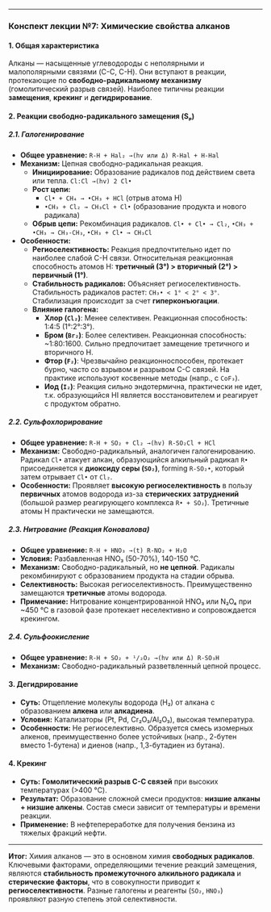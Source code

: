 
---

### **Конспект лекции №7: Химические свойства алканов**

#### **1. Общая характеристика**

Алканы — насыщенные углеводороды с неполярными и малополярными связями (C-C, C-H). Они вступают в реакции, протекающие по **свободно-радикальному механизму** (гомолитический разрыв связей). Наиболее типичны реакции **замещения**, **крекинг** и **дегидрирование**.

#### **2. Реакции свободно-радикального замещения (Sₚ)**

##### **2.1. Галогенирование**

*   **Общее уравнение:** `R-H + Hal₂ →(hv или Δ) R-Hal + H-Hal`
*   **Механизм:** Цепная свободно-радикальная реакция.
    *   **Инициирование:** Образование радикалов под действием света или тепла.
        `Cl:Cl →(hv) 2 Cl•`
    *   **Рост цепи:**
        *   `Cl• + CH₄ → •CH₃ + HCl` (отрыв атома H)
        *   `•CH₃ + Cl₂ → CH₃Cl + Cl•` (образование продукта и нового радикала)
    *   **Обрыв цепи:** Рекомбинация радикалов.
        `Cl• + Cl• → Cl₂`, `•CH₃ + •CH₃ → CH₃-CH₃`, `•CH₃ + Cl• → CH₃Cl`
*   **Особенности:**
    *   **Региоселективность:** Реакция предпочтительно идет по наиболее слабой C-H связи. Относительная реакционная способность атомов H: **третичный (3°) > вторичный (2°) > первичный (1°)**.
    *   **Стабильность радикалов:** Объясняет региоселективность. Стабильность радикалов растет: `CH₃• < 1° < 2° < 3°`. Стабилизация происходит за счет **гиперконъюгации**.
    *   **Влияние галогена:**
        *   **Хлор (`Cl₂`)**: Менее селективен. Реакционная способность: 1:4:5 (1°:2°:3°).
        *   **Бром (`Br₂`)**: Более селективен. Реакционная способность: ~1:80:1600. Сильно предпочитает замещение третичного и вторичного H.
        *   **Фтор (`F₂`)**: Чрезвычайно реакционноспособен, протекает бурно, часто со взрывом и разрывом C-C связей. На практике используют косвенные методы (напр., с `CoF₃`).
        *   **Иод (`I₂`)**: Реакция сильно эндотермична, практически не идет, т.к. образующийся HI является восстановителем и реагирует с продуктом обратно.

##### **2.2. Сульфохлорирование**

*   **Общее уравнение:** `R-H + SO₂ + Cl₂ →(hv) R-SO₂Cl + HCl`
*   **Механизм:** Свободно-радикальный, аналогичен галогенированию. Радикал `Cl•` атакует алкан, образующийся алкильный радикал `R•` присоединяется к **диоксиду серы (`SO₂`)**, forming `R-SO₂•`, который затем отрывает `Cl•` от `Cl₂`.
*   **Особенности:** Проявляет **высокую региоселективность** в пользу **первичных** атомов водорода из-за **стерических затруднений** (большой размер реагирующего комплекса `R• + SO₂`). Третичные атомы H практически не замещаются.

##### **2.3. Нитрование (Реакция Коновалова)**

*   **Общее уравнение:** `R-H + HNO₃ →(t) R-NO₂ + H₂O`
*   **Условия:** Разбавленная HNO₃ (50-70%), 140-150 °C.
*   **Механизм:** Свободно-радикальный, но **не цепной**. Радикалы рекомбинируют с образованием продукта на стадии обрыва.
*   **Селективность:** Высокая региоселективность. Преимущественно замещаются **третичные** атомы водорода.
*   **Примечание:** Нитрование концентрированной HNO₃ или N₂O₄ при ~450 °C в газовой фазе протекает неселективно и сопровождается крекингом.

##### **2.4. Сульфоокисление**

*   **Общее уравнение:** `R-H + SO₂ + ¹/₂O₂ →(hv или Δ) R-SO₃H`
*   **Механизм:** Свободно-радикальный разветвленный цепной процесс.

#### **3. Дегидрирование**

*   **Суть:** Отщепление молекулы водорода (H₂) от алкана с образованием **алкена** или **алкадиена**.
*   **Условия:** Катализаторы (Pt, Pd, Cr₂O₃/Al₂O₃), высокая температура.
*   **Особенности:** Не региоселективно. Образуется смесь изомерных алкенов, преимущественно более устойчивых (напр., 2-бутен вместо 1-бутена) и диенов (напр., 1,3-бутадиен из бутана).

#### **4. Крекинг**

*   **Суть:** **Гомолитический разрыв C-C связей** при высоких температурах (>400 °C).
*   **Результат:** Образование сложной смеси продуктов: **низшие алканы + низшие алкены**. Состав смеси зависит от температуры и времени реакции.
*   **Применение:** В нефтепереработке для получения бензина из тяжелых фракций нефти.

---

**Итог:** Химия алканов — это в основном химия **свободных радикалов**. Ключевыми факторами, определяющими течение реакций замещения, являются **стабильность промежуточного алкильного радикала** и **стерические факторы**, что в совокупности приводит к **региоселективности**. Разные галогены и реагенты (`SO₂`, `HNO₃`) проявляют разную степень этой селективности.
